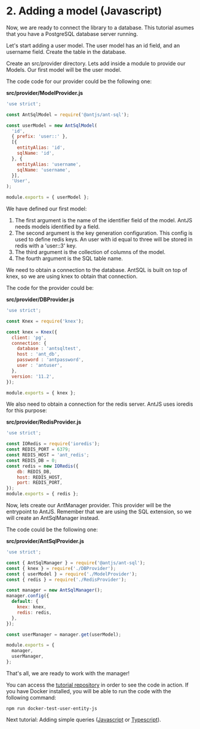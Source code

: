 # 2. Adding a model (Javascript)

Now, we are ready to connect the library to a database. This tutorial asumes that you have a PostgreSQL database server running.

Let's start adding a user model. The user model has an id field, and an username field. Create the table in the database.

Create an src/provider directory. Lets add inside a module to provide our Models. Our first model will be the user model.

The code code for our provider could be the following one:

__src/provider/ModelProvider.js__
```js
'use strict';

const AntSqlModel = require('@antjs/ant-sql');

const userModel = new AntSqlModel(
  'id',
  { prefix: 'user::' },
  [{
    entityAlias: 'id',
    sqlName: 'id',
  }, {
    entityAlias: 'username',
    sqlName: 'username',
  }],
  'User',
);

module.exports = { userModel };

```

We have defined our first model:

1. The first argument is the name of the identifier field of the model. AntJS needs models identified by a field.
2. The second argument is the key generation configuration. This config is used to define redis keys. An user with id equal to three will be stored in redis with a 'user::3' key.
3. The third argument is the collection of columns of the model.
4. The fourth argument is the SQL table name.

We need to obtain a connection to the database. AntSQL is built on top of knex, so we are using knex to obtain that connection.

The code for the provider could be:

__src/provider/DBProvider.js__
```js
'use strict';

const Knex = require('knex');

const knex = Knex({
  client: 'pg',
  connection: {
    database : 'antsqltest',
    host : 'ant_db',
    password : 'antpassword',
    user : 'antuser',
  },
  version: '11.2',
});

module.exports = { knex };

```

We also need to obtain a connection for the redis server. AntJS uses ioredis for this purpose:

__src/provider/RedisProvider.js__
```js
'use strict';

const IORedis = require('ioredis');
const REDIS_PORT = 6379;
const REDIS_HOST = 'ant_redis';
const REDIS_DB = 0;
const redis = new IORedis({
    db: REDIS_DB,
    host: REDIS_HOST,
    port: REDIS_PORT,
});
module.exports = { redis };

```

Now, lets create our AntManager provider. This provider will be the entrypoint to AntJS. Remember that we are using the SQL extension, so we will create an AntSqlManager instead.

The code could be the following one:

__src/provider/AntSqlProvider.js__
```js
'use strict';

const { AntSqlManager } = require('@antjs/ant-sql');
const { knex } = require('./DBProvider');
const { userModel } = require('./ModelProvider');
const { redis } = require('./RedisProvider');

const manager = new AntSqlManager();
manager.config({
  default: {
    knex: knex,
    redis: redis,
  },
});

const userManager = manager.get(userModel);

module.exports = {
  manager,
  userManager,
};

```

That's all, we are ready to work with the manager!

You can access the [tutorial repository](https://github.com/notaphplover/ant-js-tutorial) in order to see the code in action. If you have Docker installed, you will be able to run the code with the following command:

```
npm run docker-test-user-entity-js
```

Next tutorial: Adding simple queries ([Javascript](./3_adding_simple_queries_js.md) or [Typescript](./3_adding_simple_queries_ts.md)).
